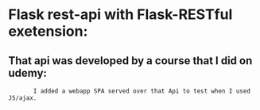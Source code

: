 #  Flask rest-api with Flask-RESTful exetension:

##     That api was developed by a course that I did on udemy: 

           I added a webapp SPA served over that Api to test when I used JS/ajax.  
   
